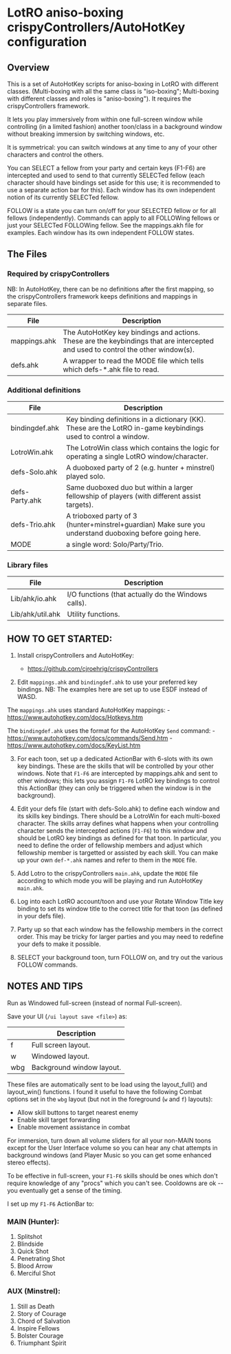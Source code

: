 # LotRO aniso-boxing crispyControllers/AutoHotKey configuration

## Overview
This is a set of AutoHotKey scripts for aniso-boxing in LotRO with different classes.  (Multi-boxing with all the same class is "iso-boxing";  Multi-boxing with different classes and roles is "aniso-boxing").  It requires the crispyControllers framework.

It lets you play immersively from within one full-screen window while controlling (in a limited fashion) another toon/class in a background window without breaking immersion by switching windows, etc.

It is symmetrical:  you can switch windows at any time to any of your other characters and control the others.

You can SELECT a fellow from your party and certain keys (F1-F6) are intercepted and used to send to that currently SELECTed fellow (each character should have bindings set aside for this use; it is recommended to use a separate action bar for this).   Each window has its own independent notion of its currently SELECTed fellow.

FOLLOW is a state you can turn on/off for your SELECTED fellow or for all fellows (independently).   Commands can apply to all FOLLOWing fellows or just your SELECTed FOLLOWing fellow.    See the mappings.akh file for examples.  Each window has its own independent FOLLOW states.

## The Files
### Required by crispyControllers
NB: In AutoHotKey, there can be no definitions after the first mapping, so the crispyControllers framework keeps definitions and mappings in separate files.

File					| Description
----					| -----------
mappings.ahk			| The AutoHotKey key bindings and actions.  These are the keybindings that are intercepted and used to control the other window(s).
defs.ahk				| A wrapper to read the MODE file which tells which defs-*.ahk file to read.

### Additional definitions
File					| Description
----					| -----------
bindingdef.ahk			| Key binding definitions in a dictionary (KK). These are the LotRO in-game keybindings used to control a window.
LotroWin.ahk			| The LotroWin class which contains the logic for operating a single LotRO window/character.
defs-Solo.ahk			| A duoboxed party of 2 (e.g. hunter + minstrel) played solo.
defs-Party.ahk			| Same duoboxed duo but within a larger fellowship of players (with different assist targets).
defs-Trio.ahk			| A trioboxed party of 3 (hunter+minstrel+guardian) Make sure you understand duoboxing before going here.
MODE					| a single word: Solo/Party/Trio.

### Library files
File					| Description
----					| -----------
Lib/ahk/io.ahk			| I/O functions (that actually do the Windows calls).
Lib/ahk/util.ahk		| Utility functions.


## HOW TO GET STARTED:
1.	Install crispyControllers and AutoHotKey:
	- https://github.com/cjroehrig/crispyControllers

2.  Edit `mappings.ahk` and `bindingdef.ahk` to use your preferred key bindings.   NB: The examples here are set up to use ESDF instead of WASD.

The `mappings.ahk` uses standard AutoHotKey mappings:
	- https://www.autohotkey.com/docs/Hotkeys.htm

The `bindingdef.ahk` uses the format for the AutoHotKey `Send` command:
	- https://www.autohotkey.com/docs/commands/Send.htm
	- https://www.autohotkey.com/docs/KeyList.htm

3.	For each toon, set up a dedicated ActionBar with 6-slots with its own key bindings. These are the skills that will be controlled by your other windows.  Note that `F1-F6` are intercepted by mappings.ahk and sent to other windows;  this lets you assign `F1-F6` LotRO key bindings to control this ActionBar (they can only be triggered when the window is in the background).

4.  Edit your defs file (start with defs-Solo.ahk) to define each window and its skills key bindings.  There should be a LotroWin for each multi-boxed character.  The skills array defines what happens when your controlling character sends the intercepted actions (`F1-F6`) to this window and should be LotRO key bindings as defined for that toon.   In particular, you need to define the order of fellowship members and adjust which fellowship member is targetted or assisted by each skill.   You can make up your own `def-*.ahk` names and refer to them in the `MODE` file.

5.	Add Lotro to the crispyControllers `main.ahk`, update the `MODE` file according to which mode you will be playing and run AutoHotKey `main.ahk`.

6.	Log into each LotRO account/toon and use your Rotate Window Title key binding to set its window title to the correct title for that toon (as defined in your defs file).

7.	Party up so that each window has the fellowship members in the correct order.  This may be tricky for larger parties and you may need to redefine your defs to make it possible.

8.	SELECT your background toon, turn FOLLOW on, and try out the various FOLLOW commands.


## NOTES AND TIPS

Run as Windowed full-screen (instead of normal Full-screen).

Save your UI (`/ui layout save <file>`) as:

<file> | Description
------ | -----------
f | Full screen layout.
w | Windowed layout.
wbg | Background window layout.

These files are automatically sent to be load using the layout_full() and
layout_win() functions.  I found it useful to have the following Combat options set in the `wbg` layout (but not in the foreground (`w` and `f`) layouts):
- Allow skill buttons to target nearest enemy
- Enable skill target forwarding
- Enable movement assistance in combat

For immersion, turn down all volume sliders for all your non-MAIN toons except for the User Interface volume so you can hear any chat attempts in background windows (and Player Music so you can get some enhanced stereo effects).

To be effective in full-screen, your `F1-F6` skills should be ones which don't require knowledge of any "procs" which you can't see.   Cooldowns are ok -- you eventually get a sense of the timing.

I set up my `F1-F6` ActionBar to:
### MAIN (Hunter):
1.	Splitshot
2.	Blindside
3.	Quick Shot
4.	Penetrating Shot
5.	Blood Arrow
6.	Merciful Shot

### AUX (Minstrel):
1.	Still as Death
2.	Story of Courage
3.	Chord of Salvation
4.	Inspire Fellows
5.	Bolster Courage
6.	Triumphant Spirit

